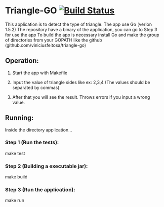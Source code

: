# Triangle-GO  [![Build Status](https://travis-ci.org/viniciusfeitosa/triangle-go.svg?branch=master)](https://travis-ci.org/viniciusfeitosa/triangle-go)

This application is to detect the type of triangle.
The app use Go (verion 1.5.2)
The repository have a binary of the application, you can go to Step 3 for use the app
To build the app is necessary install Go and make the group of directories from your GOPATH like the github (github.com/viniciusfeitosa/triangle-go)

## Operation:

1. Start the app with Makefile

2. Input the value of triangle sides like ex: 2,3,4 (The values should be separated by commas)

3. After that you will see the result. Throws errors if you input a wrong value.

## Running:

Inside the directory application...

### Step 1 (Run the tests):

make test

### Step 2 (Building a executable jar):

make build

### Step 3 (Run the application):

make run
